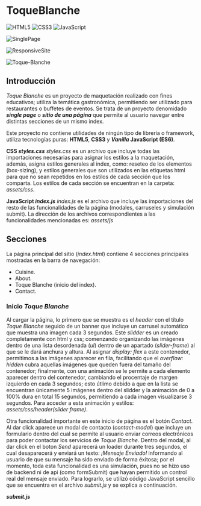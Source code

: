 ﻿# ToqueBlanche
![HTML5](https://img.shields.io/badge/HTML%20-orange?logo=HTML5&logoColor=white)
![CSS3](https://img.shields.io/badge/CSS%20-blue?logo=css3&logoColor=white)
![JavaScript](https://img.shields.io/badge/JavaScript%20-yellow?logo=JavaScript&logoColor=white)

![SinglePage](https://img.shields.io/badge/SINGLE%20PAGE%20-purple?style=for-the-badge&label=PROYECTO%20DE%20MAQUETACI%C3%93N&labelColor=green)

![ResponsiveSite](https://img.shields.io/badge/Responsive%20Site%20-yellow?style=for-the-badge&label=100%25&labelColor=%23FE008B&color=%23FEE300)

![Toque-Blanche](https://github.com/HeyItsMe72/ToqueBlanche/assets/124311622/99f5de0b-e679-4a67-a705-2a60de1256f7)

## Introducción 
*Toque Blanche* es un proyecto de maquetación realizado con fines educativos; utiliza la temática gastronómica, permitiendo ser utilizado para restaurantes o buffetes de eventos. Se trata de un proyecto denomidado **_single page_** o **_sitio de una página_** que permite al usuario navegar entre distintas secciones de un mismo index. 

Este proyecto no contiene utilidades de ningún tipo de librería o framework, utiliza tecnologías puras: **HTML5**, **CSS3** y **_Vanilla_ JavaScript (ES6)**.

**CSS _styles.css_**
_styles.css_ es un archivo que incluye todas las importaciones necesarias para asignar los estilos a la maquetación, además, asigna estilos generales al index, como: reseteo de los elementos (box-sizing), y estilos generales que son utilizados en las etiquetas html para que no sean repetidos en los estilos de cada sección que los comparta. Los estilos de cada sección se encuentran en la carpeta: _assets/css_.

**JavaScript _index.js_** 
_index.js_ es el archivo que incluye las importaciones del resto de las funcionalidades de la página (modales, carruseles y simulación submit). La dirección de los archivos correspondientes a las funcionalidades mencionadas es: _assets/js_

## Secciones
La página principal del sitio (_index.html_) contiene 4 secciones principales mostradas en la barra de navegación: 
* Cuisine.
* About.
* Toque Blanche (inicio del index).
* Contact.

### Inicio _Toque Blanche_
Al cargar la página, lo primero que se muestra es el _header_ con el título _Toque Blanche_ seguido de un banner que incluye un carrusel automático que muestra una imagen cada 3 segundos. Este _slidder_ es un creado completamente con html y css; comenzando organizando las imágenes dentro de una lista desordenada (_ul_) dentro de un apartado (*slider-frame*) al que se le dará anchura y altura. Al asignar *display: flex* a este contenedor, permitimos a las imágenes aparecer en fila, facilitando que el _overflow: hidden_ cubra aquellas imágenes que queden fuera del tamaño del contenedor; finalmente, con una animación se le permite a cada elemento aparecer dentro del contenedor, cambiando el procentaje de margen izquierdo en cada 3 segundos; esto útlimo debido a que en la lista se encuentran únicamente 5 imágenes dentro del slidder y la animación de 0 a 100% dura en total 15 segundos, permitiendo a cada imagen visualizarse 3 segundos. Para acceder a esta animación y estilos: _assets/css/header(slider frame)_.

Otra funcionalidad importante en este inicio de página es el botón *Contact*. Al dar click aparece un modal de contacto (_contact-modal_) que incluye un formulario dentro del cual se permite al usuario enviar correos electrónicos para poder contactar los servicios de *Toque Blanche*. Dentro del modal, al dar click en el boton *Send* aparecerá un loader durante tres segundos, el cual desaparecerá y enviará un texto: *¡Mensaje Enviado!* informando al usuario de que su mensaje ha sido enviado de forma éxitosa; por el momento, toda esta funcionalidad es una simulación, pues no se hizo uso de backend ni de api (como formSubmit) que hayan permitido un control real del mensaje enviado. Para lograrlo, se utilizó código JavaScript sencillo que se encuentra en el archivo *submit.js* y se explica a continuación. 

**_submit.js_**
